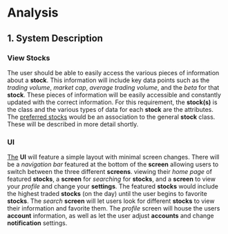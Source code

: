 # Analysis

## 1. System Description

### View Stocks
The user should be able to easily access the various pieces of information about a **stock**. This information will include key data points such as the _trading volume_, _market cap_, _average trading volume_, and the _beta_ for that **stock**. These pieces of information will be easily accessible and constantly updated with the correct information. For this requirement, the **stock(s)** is the class and the various types of data for each **stock** are the attributes. The <u>preferred stocks</u> would be an association to the general **stock** class. These will be described in more detail shortly.

### UI
[The](The) **UI** will feature a simple layout with minimal screen changes. There will be a _navigation bar_ featured at the bottom of the **screen** allowing users to switch between the three different **screens**.  viewing their *home page* of featured **stocks**, a **screen** for _searching_ for **stocks**, and a **screen** to view your _profile_ and change your **settings**. The featured **stocks** would include the highest traded **stocks** (on the day) until the user begins to favorite **stocks**. The _search_ **screen** will let users look for different **stocks** to view their information and favorite them. The _profile_ screen will house the users **account** information, as well as let the user adjust **accounts** and change **notification** settings.
